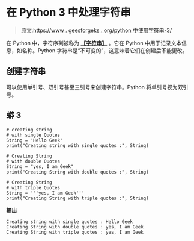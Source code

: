 # 在 Python 3 中处理字符串

> 原文:[https://www . geesforgeks . org/python 中使用字符串-3/](https://www.geeksforgeeks.org/working-with-strings-in-python-3/)

在 Python 中，字符序列被称为 [**【字符串】**](https://www.geeksforgeeks.org/python-strings/) 。它在 Python 中用于记录文本信息，如名称。Python 字符串是“不可变的”，这意味着它们在创建后不能更改。

## 创建字符串

可以使用单引号、双引号甚至三引号来创建字符串。Python 将单引号视为双引号。

## 蟒 3

```
# creating string
# with single Quotes
String = 'Hello Geek'
print("Creating string with single quotes :", String)

# Creating String
# with double Quotes
String = "yes, I am Geek"
print("Creating String with double quotes :", String)

# Creating String
# with triple Quotes
String = '''yes, I am Geek'''
print("Creating String with triple quotes :", String)
```

**输出**

```
Creating string with single quotes : Hello Geek
Creating String with double quotes : yes, I am Geek
Creating String with triple quotes : yes, I am Geek

```